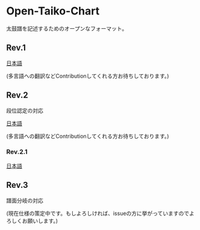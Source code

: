 # Open-Taiko-Chart
太鼓譜を記述するためのオープンなフォーマット。

## Rev.1

[日本語](https://github.com/AioiLight/Open-Taiko-Chart/blob/master/Rev1_ja-JP.md)

(多言語への翻訳などContributionしてくれる方お待ちしております。)

## Rev.2

段位認定の対応

[日本語](https://github.com/AioiLight/Open-Taiko-Chart/blob/master/Rev2_ja-JP.md)

(多言語への翻訳などContributionしてくれる方お待ちしております。)

### Rev.2.1

[日本語](https://github.com/AioiLight/Open-Taiko-Chart/blob/master/Rev2.1_ja-JP.md)

## Rev.3

譜面分岐の対応

(現在仕様の策定中です。もしよろしければ、issueの方に挙がっていますのでよろしくお願いします。)
